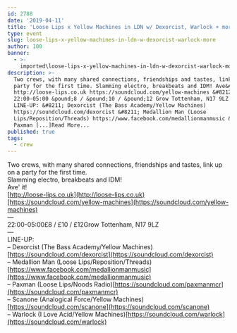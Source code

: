 ```yaml
---
id: 2788
date: '2019-04-11'
title: 'Loose Lips x Yellow Machines in LDN w/ Dexorcist, Warlock + more - Loose Lips'
type: event
slug: loose-lips-x-yellow-machines-in-ldn-w-dexorcist-warlock-more
author: 100
banner:
  - >-
    imported\loose-lips-x-yellow-machines-in-ldn-w-dexorcist-warlock-more\image2788.jpeg
description: >-
  Two crews, with many shared connections, friendships and tastes, link up on a
  party for the first time. Slamming electro, breakbeats and IDM! Ave&#39; it!
  http://loose-lips.co.uk https://soundcloud.com/yellow-machines &#8212;
  22:00-05:00 &pound;8 / &pound;10 / &pound;12 Grow Tottenham, N17 9LZ &#8212;
  LINE-UP: &#8211; Dexorcist (The Bass Academy/Yellow Machines)
  https://soundcloud.com/dexorcist &#8211; Medallion Man (Loose
  Lips/Reposition/Threads) https://www.facebook.com/medallionmanmusic &#8211;
  Paxman [...]Read More...
published: true
tags:
  - crew
---
```

Two crews, with many shared connections, friendships and tastes, link up on a party for the first time.  
Slamming electro, breakbeats and IDM!  
Ave' it!  
[http://loose-lips.co.uk](http://loose-lips.co.uk)[https://soundcloud.com/yellow-machines](https://soundcloud.com/yellow-machines)  
—  
22:00-05:00£8 / £10 / £12Grow Tottenham, N17 9LZ  
—  
LINE-UP:  
– Dexorcist (The Bass Academy/Yellow Machines)[https://soundcloud.com/dexorcist](https://soundcloud.com/dexorcist)  
– Medallion Man (Loose Lips/Reposition/Threads)[https://www.facebook.com/medallionmanmusic](https://www.facebook.com/medallionmanmusic)  
– Paxman (Loose Lips/Noods Radio)[https://soundcloud.com/paxmanmcr](https://soundcloud.com/paxmanmcr)  
– Scanone (Analogical Force/Yellow Machines)[https://soundcloud.com/scanone](https://soundcloud.com/scanone)  
– Warlock (I Love Acid/Yellow Machines)[https://soundcloud.com/warlock](https://soundcloud.com/warlock)